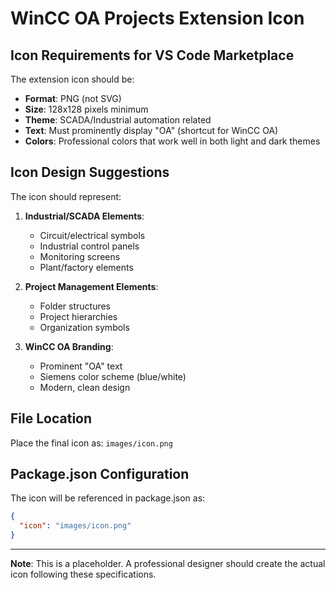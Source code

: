 # WinCC OA Projects Extension Icon

## Icon Requirements for VS Code Marketplace

The extension icon should be:
- **Format**: PNG (not SVG)
- **Size**: 128x128 pixels minimum
- **Theme**: SCADA/Industrial automation related
- **Text**: Must prominently display "OA" (shortcut for WinCC OA)
- **Colors**: Professional colors that work well in both light and dark themes

## Icon Design Suggestions

The icon should represent:
1. **Industrial/SCADA Elements**: 
   - Circuit/electrical symbols
   - Industrial control panels
   - Monitoring screens
   - Plant/factory elements

2. **Project Management Elements**:
   - Folder structures
   - Project hierarchies
   - Organization symbols

3. **WinCC OA Branding**:
   - Prominent "OA" text
   - Siemens color scheme (blue/white)
   - Modern, clean design

## File Location
Place the final icon as: `images/icon.png`

## Package.json Configuration
The icon will be referenced in package.json as:
```json
{
  "icon": "images/icon.png"
}
```

---
**Note**: This is a placeholder. A professional designer should create the actual icon following these specifications.